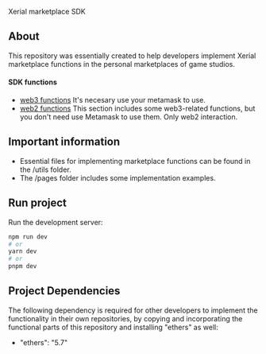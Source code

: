 Xerial marketplace SDK

## About
This repository was essentially created to help developers implement Xerial marketplace functions in the personal marketplaces of game studios.

#### SDK functions
- [web3 functions](./utils/web3_functions/web3_functions.md) It's necesary use your metamask to use.
- [web2 functions](./utils/web2_functions/web2_functions.md) This section includes some web3-related functions, but you don't need use Metamask to use them. Only web2 interaction.

## Important information

- Essential files for implementing marketplace functions can be found in the /utils folder.
- The /pages folder includes some implementation examples.

## Run project

Run the development server:

```bash
npm run dev
# or
yarn dev
# or
pnpm dev
```

## Project Dependencies

The following dependency is required for other developers to implement the functionality in their own repositories, by copying and incorporating the functional parts of this repository and installing "ethers" as well:

- "ethers": "5.7"
